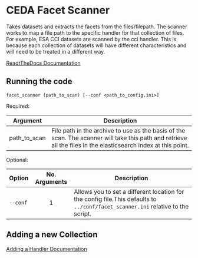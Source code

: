 # CEDA Facet Scanner

Takes datasets and extracts the facets from the files/filepath.
The scanner works to map a file path to the specific handler for that collection of files. For example, ESA CCI datasets are scanned by the cci handler. This is because each collection of datasets will have different characteristics and will need to be treated in a different way.

[ReadtTheDocs Documentation](https://facet-scanner.readthedocs.io/en/latest/index.html)


## Running the code

`facet_scanner (path_to_scan) [--conf <path_to_config.ini>]`

Required:

| Argument   | Description |
| ------------ | ------------ |
| path_to_scan | File path in the archive to use as the basis of the scan. The scanner will take this path and retrieve all the files in the elasticsearch index at this point. |



Optional:

| Option   | No. Arguments | Description |
| -------- | :-------------------: | ------ |
| `--conf` | 1                   | Allows you to set a different location for the config file.This defaults to `../conf/facet_scanner.ini` relative to the script. |


## Adding a new Collection

[Adding a Handler Documentation](https://facet-scanner.readthedocs.io/en/latest/adding_a_handler.html)
